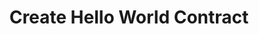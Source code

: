 ---
title: Create Hello World Contract
description: The second thing you’ll need to do to start developing secret contracts in your local environment is install and launch a Secret Network blockchain. 
box: {
    title: Hello World,
    description: "Use this tutorial to learn about launching a local Secret blockchain, modifying the secret contract, runing unit tests, and viewing debug messages in the node log.", 
    prelude: A fun way for developers to quickly learn about working with secret contracts.,
    difficulty: Beginner,
    image: /illustrations/hello_world_illustration.svg
}
index: 2
lotti: https://assets5.lottiefiles.com/private_files/lf30_0vbtxqrd.json
---